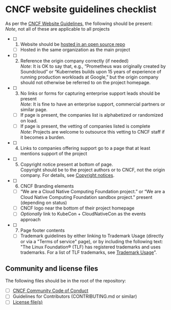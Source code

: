 # CNCF website guidelines checklist

As per the [CNCF Website Guidelines](https://github.com/cncf/foundation/blob/master/website-guidelines.md), the following should be present:<br/>
*Note*, not all of these are applicable to all projects

- [ ] 1. Website should be [hosted in an open source repo](./repo-setup.md)
  - [ ] Hosted in the same organization as the main project
- [ ] 2. Reference the origin company correctly (if needed)<br/>
    *Note*: It is OK to say that, e.g., “Prometheus was originally created by Soundcloud” or “Kubernetes builds upon 15 years of experience of running production workloads at Google,” but the origin company should not otherwise be referred to on the project homepage.
- [ ] 3. No links or forms for capturing enterprise support leads should be present<br/>
   *Note*: It is fine to have an enterprise support, commercial partners or similar page.
  - [ ] If page is present, the companies list is alphabetized or randomized on load.
  - [ ] If page is present, the vetting of companies listed is complete<br/>
    *Note*: Projects are welcome to outsource this vetting to CNCF staff if it becomes a burden.
- [ ] 4. Links to companies offering support go to a page that at least mentions support of the project
- [ ] 5. Copyright notice present at bottom of page.<br/>
   Copyright should be to the project authors or to CNCF, not the origin company. For details, see [Copyright notices](https://github.com/cncf/foundation/blob/master/copyright-notices.md).
- [ ] 6. CNCF Branding elements
  - [ ] “We are a Cloud Native Computing Foundation project.” or “We are a Cloud Native Computing Foundation sandbox project.” present (depending on status)  
  - [ ] CNCF logo near the bottom of their project homepage
  - [ ] *Optionally* link to KubeCon + CloudNativeCon as the events approach
- [ ] 7. Page footer contents
  - [ ] Trademark guidelines by either linking to Trademark Usage (directly or via a "Terms of service" page), or by including the following text:<br/>
   "The Linux Foundation® (TLF) has registered trademarks and uses trademarks. For a list of TLF trademarks, see [Trademark Usage](https://www.linuxfoundation.org/trademark-usage/)".

## Community and license files 

The following files should be in the root of the repository:

- [ ] [CNCF Community Code of Conduct](https://github.com/cncf/foundation/blob/master/code-of-conduct.md)
- [ ] Guidelines for Contributors (CONTRIBUTING.md or similar)
- [ ] [License file(s)](./repo-setup.md#license-files)
